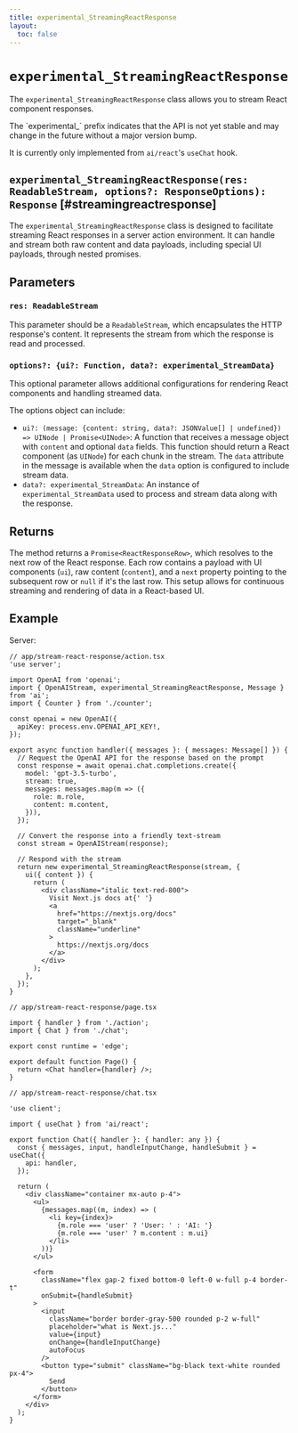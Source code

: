 ```yaml
---
title: experimental_StreamingReactResponse
layout:
  toc: false
---
```


# `experimental_StreamingReactResponse`

The `experimental_StreamingReactResponse` class allows you to stream React component responses.

<Callout>
  The `experimental_` prefix indicates that the API is not yet stable and may
  change in the future without a major version bump.

It is currently only implemented from `ai/react`'s `useChat` hook.

</Callout>

## `experimental_StreamingReactResponse(res: ReadableStream, options?: ResponseOptions): Response` [#streamingreactresponse]

The `experimental_StreamingReactResponse` class is designed to facilitate streaming React responses in a server action environment. It can handle and stream both raw content and data payloads, including special UI payloads, through nested promises.

## Parameters

### `res: ReadableStream`

This parameter should be a `ReadableStream`, which encapsulates the HTTP response's content. It represents the stream from which the response is read and processed.

### `options?: {ui?: Function, data?: experimental_StreamData}`

This optional parameter allows additional configurations for rendering React components and handling streamed data.

The options object can include:

- `ui?: (message: {content: string, data?: JSONValue[] | undefined}) => UINode | Promise<UINode>`: A function that receives a message object with `content` and optional `data` fields. This function should return a React component (as `UINode`) for each chunk in the stream. The `data` attribute in the message is available when the `data` option is configured to include stream data.
- `data?: experimental_StreamData`: An instance of `experimental_StreamData` used to process and stream data along with the response.

## Returns

The method returns a `Promise<ReactResponseRow>`, which resolves to the next row of the React response. Each row contains a payload with UI components (`ui`), raw content (`content`), and a `next` property pointing to the subsequent row or `null` if it's the last row. This setup allows for continuous streaming and rendering of data in a React-based UI.

## Example

Server:

```tsx
// app/stream-react-response/action.tsx
'use server';

import OpenAI from 'openai';
import { OpenAIStream, experimental_StreamingReactResponse, Message } from 'ai';
import { Counter } from './counter';

const openai = new OpenAI({
  apiKey: process.env.OPENAI_API_KEY!,
});

export async function handler({ messages }: { messages: Message[] }) {
  // Request the OpenAI API for the response based on the prompt
  const response = await openai.chat.completions.create({
    model: 'gpt-3.5-turbo',
    stream: true,
    messages: messages.map(m => ({
      role: m.role,
      content: m.content,
    })),
  });

  // Convert the response into a friendly text-stream
  const stream = OpenAIStream(response);

  // Respond with the stream
  return new experimental_StreamingReactResponse(stream, {
    ui({ content }) {
      return (
        <div className="italic text-red-800">
          Visit Next.js docs at{' '}
          <a
            href="https://nextjs.org/docs"
            target="_blank"
            className="underline"
          >
            https://nextjs.org/docs
          </a>
        </div>
      );
    },
  });
}
```

```tsx
// app/stream-react-response/page.tsx

import { handler } from './action';
import { Chat } from './chat';

export const runtime = 'edge';

export default function Page() {
  return <Chat handler={handler} />;
}
```

```tsx
// app/stream-react-response/chat.tsx

'use client';

import { useChat } from 'ai/react';

export function Chat({ handler }: { handler: any }) {
  const { messages, input, handleInputChange, handleSubmit } = useChat({
    api: handler,
  });

  return (
    <div className="container mx-auto p-4">
      <ul>
        {messages.map((m, index) => (
          <li key={index}>
            {m.role === 'user' ? 'User: ' : 'AI: '}
            {m.role === 'user' ? m.content : m.ui}
          </li>
        ))}
      </ul>

      <form
        className="flex gap-2 fixed bottom-0 left-0 w-full p-4 border-t"
        onSubmit={handleSubmit}
      >
        <input
          className="border border-gray-500 rounded p-2 w-full"
          placeholder="what is Next.js..."
          value={input}
          onChange={handleInputChange}
          autoFocus
        />
        <button type="submit" className="bg-black text-white rounded px-4">
          Send
        </button>
      </form>
    </div>
  );
}
```

